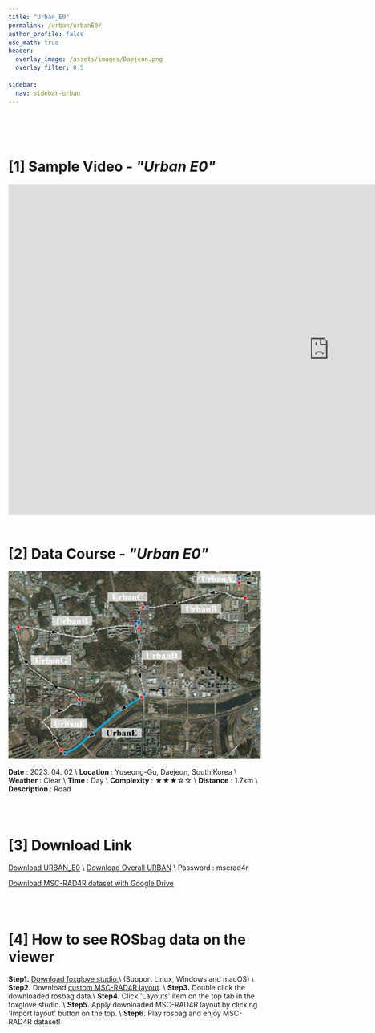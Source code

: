 ```yaml
---
title: "Urban_E0"
permalink: /urban/urbanE0/
author_profile: false
use_math: true
header:
  overlay_image: /assets/images/Daejeon.png
  overlay_filter: 0.5

sidebar:
  nav: sidebar-urban
---
```


<br/>
<br/>
<br/>



# [1] Sample Video - *"Urban E0"*

<iframe width="1280" height="660" src="https://www.youtube.com/embed/S-ogfJyvuks" title="URBAN A1" frameborder="0" allow="accelerometer; autoplay; clipboard-write; encrypted-media; gyroscope; picture-in-picture; web-share" allowfullscreen></iframe>

<br/>
<br/>

# [2] Data Course - *"Urban E0"*
<!-- ![ ](https://drive.google.com/uc?id=1HjHfUHSEOCrX006wXIoqeJzkMYZlCF6_) -->
![ ](/assets/images_gitblog/Course_URBAN_E.PNG)

**Date** : 2023. 04. 02 \\
**Location** : Yuseong-Gu, Daejeon, South Korea \\
**Weather** : Clear     \\
**Time** : Day          \\
**Complexity** : ★★★☆☆  \\
**Distance** : 1.7km    \\
**Description** : Road


<br/>
<br/>


# [3] Download Link
[Download URBAN_E0](http://gofile.me/70cMI/hqYFuW3KG) \\
[Download Overall URBAN](http://gofile.me/70cMI/UAkqTVJxK) \\
Password : mscrad4r 

[Download MSC-RAD4R dataset with Google Drive](https://drive.google.com/drive/folders/1wCoiC4WzlgyLCSZMaYEdFcTqjOc0IkGQ?usp=drive_link)





<br/>
<br/>


# [4] How to see ROSbag data on the viewer
**Step1.** [Download foxglove studio.](https://foxglove.dev/)\\
(Support Linux, Windows and macOS) \\
**Step2.** Download [custom MSC-RAD4R layout](http://gofile.me/70cMI/IrAjZ6S4M). \\
**Step3.** Double click the downloaded rosbag data.\\
**Step4.** Click 'Layouts' item on the top tab in the foxglove studio. \\
**Step5.** Apply downloaded MSC-RAD4R layout by clicking 'Import layout' button on the top. \\
**Step6.** Play rosbag and enjoy MSC-RAD4R dataset!
<br/>
<br/>


